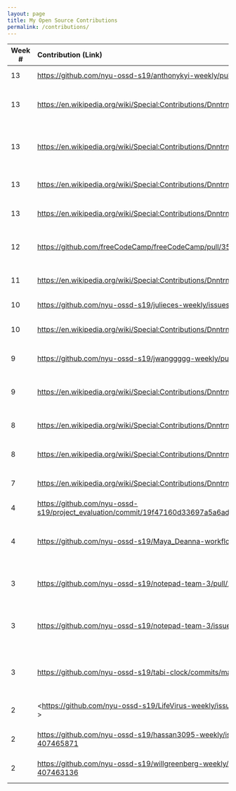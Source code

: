 ```yaml
---
layout: page
title: My Open Source Contributions
permalink: /contributions/
---
```


<!--
Type of the contribution should be "Wikipedia edit", "OpenStreet Map feature", "Documentation", "Course website", "Blog",
"Browse Add-on", etc.

The descriptioin should include a brief summary of what you did.

Replace the first row with your contribution.

-->





| Week #       | Contribution (Link)  | Type  | Description |
|---|:---|:---|:---|
|  13   | <https://github.com/nyu-ossd-s19/anthonykyi-weekly/pull/10>   | anthonykyi-weekly    |   Submit PR for grammar errors    |
|  13   | <https://en.wikipedia.org/wiki/Special:Contributions/Dnntrn>   | Wikipedia    |   Update Wikipedia page for Buzzfeed Unsolved    |
|  13   | <https://en.wikipedia.org/wiki/Special:Contributions/Dnntrn>   | Wikipedia    |   Update Wikipedia page for Charlamagne tha God    |
|  13   | <https://en.wikipedia.org/wiki/Special:Contributions/Dnntrn>   | Wikipedia    |   Update Wikipedia page for Billy Porter    |
|  13   | <https://en.wikipedia.org/wiki/Special:Contributions/Dnntrn>   | Wikipedia    |   Update Wikipedia page for Camp(style)    |
|  12   | <https://github.com/freeCodeCamp/freeCodeCamp/pull/35496>   | freeCodeCamp    |   Communicate with freeCodeCamp over merged PR    |
|  11   | <https://en.wikipedia.org/wiki/Special:Contributions/Dnntrn>   | Wikipedia    |   Update Wikipedia page for Keri Hilson    |
|  10   | <https://github.com/nyu-ossd-s19/julieces-weekly/issues/5>   | julieces-weekly    |   Submit issue for table formatting    |
|  10   | <https://en.wikipedia.org/wiki/Special:Contributions/Dnntrn>   | Wikipedia    |   Update Wikipedia page for Remy Ma    |
|  9   | <https://github.com/nyu-ossd-s19/jwanggggg-weekly/pull/2>   | jwanggggg Blob    |   Submit pull request for issue    |
|  9   | <https://en.wikipedia.org/wiki/Special:Contributions/Dnntrn>   | Wikipedia    |   Update Wikipedia page for Bobst Library    |
|  8   | <https://en.wikipedia.org/wiki/Special:Contributions/Dnntrn>   | Wikipedia    |   Update Wikipedia page for Courant    |
|  8   | <https://en.wikipedia.org/wiki/Special:Contributions/Dnntrn>   | Wikipedia    |   Update Wikipedia page for Lil Nas X    |
|  7   | <https://en.wikipedia.org/wiki/Special:Contributions/Dnntrn>   | Wikipedia    |   Update Wikipedia page for Stuytown    |
|  4   | <https://github.com/nyu-ossd-s19/project_evaluation/commit/19f47160d33697a5a6ad195642c2780d1c2b9fb3>   | Project Evaluation    |   Project Eval for FreeCodeCamp.    |
|  4   | <https://github.com/nyu-ossd-s19/Maya_Deanna-workflow/commits/master>   | Workflow Activity    |   Various commits towards workflow activity project.    |
|  3   | <https://github.com/nyu-ossd-s19/notepad-team-3/pull/10>   | Notepad-team03    |   Pull request: background color change option.    |
|  3   | <https://github.com/nyu-ossd-s19/notepad-team-3/issues/4>   | Notepad-team03    |   Feature request: background color change option.    |
|  3   | <https://github.com/nyu-ossd-s19/tabi-clock/commits/master>   | Tabi-Clock    |   Various commits towards extensions project.    |
|  2   | <https://github.com/nyu-ossd-s19/LifeVirus-weekly/issues/1#issue-407496668 >   | LifeVirus Blog    |   Reported Issue with Missing profile image.    |  
|  2   | <https://github.com/nyu-ossd-s19/hassan3095-weekly/issues/1#issue-407465871>   | Muhammad Hassan Blog    |   Reported Issue with Missing Links.    |
|  2   | <https://github.com/nyu-ossd-s19/willgreenberg-weekly/issues/1#issue-407463136>   | Will Greenberg Blog    |   Reported Issue with About Page.    |
